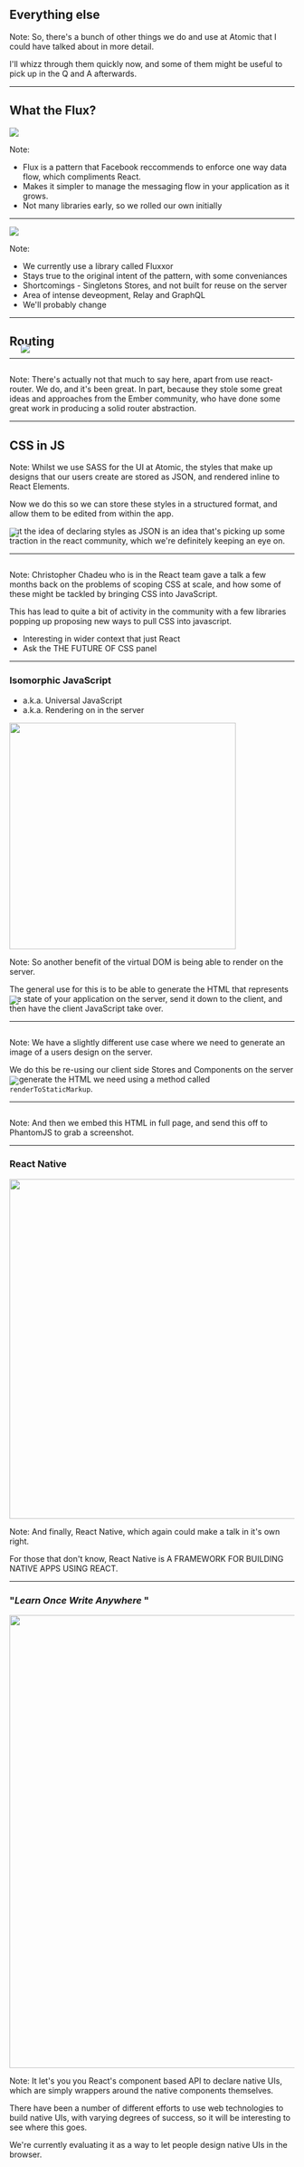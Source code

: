 ## Everything else


Note:
So, there's a bunch of other things we do and use at Atomic that I could have talked about in more detail. 

I'll whizz through them quickly now, and some of them might be useful to pick up in the Q and A afterwards.

---

## What the Flux?
<img src="../../images/flux.png" style="border: 0;" />

Note:
- Flux is a pattern that Facebook reccommends to enforce one way data flow, which compliments React.
- Makes it simpler to manage the messaging flow in your application as it grows.
- Not many libraries early, so we rolled our own initially

---

<img src="../../images/fluxxor.svg" style="border: 0;" />

Note:
- We currently use a library called Fluxxor
- Stays true to the original intent of the pattern, with some conveniances
- Shortcomings - Singletons Stores, and not built for reuse on the server
- Area of intense deveopment, Relay and GraphQL
- We'll probably change

---


## Routing

---


<img src="../../images/router.png" style="margin-top: -60px; border: 0; padding: 20px;" />

Note:
There's actually not that much to say here, apart from use react-router. We do, and it's been great. In part, because they stole some great ideas and approaches from the Ember community, who have done some great work in producing a solid router abstraction.


---


## CSS in JS

Note:
Whilst we use SASS for the UI at Atomic, the styles that make up designs that our users create are stored as JSON, and rendered inline to React Elements.

Now we do this so we can store these styles in a structured format, and allow them to be edited from within the app.

But the idea of declaring styles as JSON is an idea that's picking up some traction in the react community, which we're definitely keeping an eye on.

---

<img src="../../images/css-in-js.png" style="margin-top: -60px; border: 0;" />

Note:
Christopher Chadeu who is in the React team gave a talk a few months back on the problems of scoping CSS at scale, and how some of these might be tackled by bringing CSS into JavaScript.

This has lead to quite a bit of activity in the community with a few libraries popping up proposing new ways to pull CSS into javascript.

- Interesting in wider context that just React
- Ask the THE FUTURE OF CSS panel 

---


### Isomorphic JavaScript
- a.k.a. Universal JavaScript
- a.k.a. Rendering on in the server

<img src="../../images/isomorphic.gif" width="400" style="border: 0;" />

Note:
So another benefit of the virtual DOM is being able to render on the server.

The general use for this is to be able to generate the HTML that represents the state of your application on the server, send it down to the client, and then have the client JavaScript take over.

---

<a href="subl://open?url=file:///Users/vim/code/sketches/wdcnz-2015-react-tips-and-tricks/code-samples/isomorphic.js"><img src="../../images/isomorphic-code.png" style="margin-top: -60px; border: 0;" /></a>


Note:
We have a slightly different use case where we need to generate an image of a users design on the server.

We do this be re-using our client side Stores and Components on the server to generate the HTML we need using a method called `renderToStaticMarkup`.

---

<a href="subl://open?url=file:///Users/vim/code/sketches/wdcnz-2015-react-tips-and-tricks/code-samples/isomorphic-2.js"><img src="../../images/isomorphic-code-2.png" style="margin-top: -60px; border: 0;" /></a>

Note:
And then we embed this HTML in full page, and send this off to PhantomJS to grab a screenshot.

---

### React Native
<img src="../../images/react-native.jpg" style="width: 600px; border: 0;" />

Note:
And finally, React Native, which again could make a talk in it's own right.

For those that don't know, React Native is A FRAMEWORK FOR BUILDING NATIVE APPS USING REACT.


---

### "_Learn Once Write Anywhere_ "
<img src="../../images/react-native-code.png" style="width: 800px; border: 0;" />

Note:
It let's you you React's component based API to declare native UIs, which are simply wrappers around the native components themselves.

There have been a number of different efforts to use web technologies to build native UIs, with varying degrees of success, so it will be interesting to see where this goes.

We're currently evaluating it as a way to let people design native UIs in the browser.


